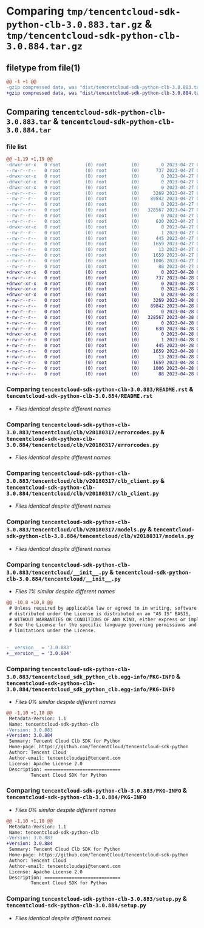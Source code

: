 # Comparing `tmp/tencentcloud-sdk-python-clb-3.0.883.tar.gz` & `tmp/tencentcloud-sdk-python-clb-3.0.884.tar.gz`

## filetype from file(1)

```diff
@@ -1 +1 @@
-gzip compressed data, was "dist/tencentcloud-sdk-python-clb-3.0.883.tar", last modified: Thu Apr 27 00:22:04 2023, max compression
+gzip compressed data, was "dist/tencentcloud-sdk-python-clb-3.0.884.tar", last modified: Fri Apr 28 02:09:04 2023, max compression
```

## Comparing `tencentcloud-sdk-python-clb-3.0.883.tar` & `tencentcloud-sdk-python-clb-3.0.884.tar`

### file list

```diff
@@ -1,19 +1,19 @@
-drwxr-xr-x   0 root         (0) root         (0)        0 2023-04-27 00:22:04.000000 tencentcloud-sdk-python-clb-3.0.883/
--rw-r--r--   0 root         (0) root         (0)      737 2023-04-27 00:22:04.000000 tencentcloud-sdk-python-clb-3.0.883/README.rst
-drwxr-xr-x   0 root         (0) root         (0)        0 2023-04-27 00:22:04.000000 tencentcloud-sdk-python-clb-3.0.883/tencentcloud/
-drwxr-xr-x   0 root         (0) root         (0)        0 2023-04-27 00:22:04.000000 tencentcloud-sdk-python-clb-3.0.883/tencentcloud/clb/
-drwxr-xr-x   0 root         (0) root         (0)        0 2023-04-27 00:22:04.000000 tencentcloud-sdk-python-clb-3.0.883/tencentcloud/clb/v20180317/
--rw-r--r--   0 root         (0) root         (0)     3269 2023-04-27 00:22:04.000000 tencentcloud-sdk-python-clb-3.0.883/tencentcloud/clb/v20180317/errorcodes.py
--rw-r--r--   0 root         (0) root         (0)    89842 2023-04-27 00:22:04.000000 tencentcloud-sdk-python-clb-3.0.883/tencentcloud/clb/v20180317/clb_client.py
--rw-r--r--   0 root         (0) root         (0)        0 2023-04-27 00:22:04.000000 tencentcloud-sdk-python-clb-3.0.883/tencentcloud/clb/v20180317/__init__.py
--rw-r--r--   0 root         (0) root         (0)   328567 2023-04-27 00:22:04.000000 tencentcloud-sdk-python-clb-3.0.883/tencentcloud/clb/v20180317/models.py
--rw-r--r--   0 root         (0) root         (0)        0 2023-04-27 00:22:04.000000 tencentcloud-sdk-python-clb-3.0.883/tencentcloud/clb/__init__.py
--rw-r--r--   0 root         (0) root         (0)      630 2023-04-27 00:22:04.000000 tencentcloud-sdk-python-clb-3.0.883/tencentcloud/__init__.py
-drwxr-xr-x   0 root         (0) root         (0)        0 2023-04-27 00:22:04.000000 tencentcloud-sdk-python-clb-3.0.883/tencentcloud_sdk_python_clb.egg-info/
--rw-r--r--   0 root         (0) root         (0)        1 2023-04-27 00:22:04.000000 tencentcloud-sdk-python-clb-3.0.883/tencentcloud_sdk_python_clb.egg-info/dependency_links.txt
--rw-r--r--   0 root         (0) root         (0)      445 2023-04-27 00:22:04.000000 tencentcloud-sdk-python-clb-3.0.883/tencentcloud_sdk_python_clb.egg-info/SOURCES.txt
--rw-r--r--   0 root         (0) root         (0)     1659 2023-04-27 00:22:04.000000 tencentcloud-sdk-python-clb-3.0.883/tencentcloud_sdk_python_clb.egg-info/PKG-INFO
--rw-r--r--   0 root         (0) root         (0)       13 2023-04-27 00:22:04.000000 tencentcloud-sdk-python-clb-3.0.883/tencentcloud_sdk_python_clb.egg-info/top_level.txt
--rw-r--r--   0 root         (0) root         (0)     1659 2023-04-27 00:22:04.000000 tencentcloud-sdk-python-clb-3.0.883/PKG-INFO
--rw-r--r--   0 root         (0) root         (0)     1006 2023-04-27 00:22:04.000000 tencentcloud-sdk-python-clb-3.0.883/setup.py
--rw-r--r--   0 root         (0) root         (0)       88 2023-04-27 00:22:04.000000 tencentcloud-sdk-python-clb-3.0.883/setup.cfg
+drwxr-xr-x   0 root         (0) root         (0)        0 2023-04-28 02:09:04.000000 tencentcloud-sdk-python-clb-3.0.884/
+-rw-r--r--   0 root         (0) root         (0)      737 2023-04-28 02:09:04.000000 tencentcloud-sdk-python-clb-3.0.884/README.rst
+drwxr-xr-x   0 root         (0) root         (0)        0 2023-04-28 02:09:04.000000 tencentcloud-sdk-python-clb-3.0.884/tencentcloud/
+drwxr-xr-x   0 root         (0) root         (0)        0 2023-04-28 02:09:04.000000 tencentcloud-sdk-python-clb-3.0.884/tencentcloud/clb/
+drwxr-xr-x   0 root         (0) root         (0)        0 2023-04-28 02:09:04.000000 tencentcloud-sdk-python-clb-3.0.884/tencentcloud/clb/v20180317/
+-rw-r--r--   0 root         (0) root         (0)     3269 2023-04-28 02:09:04.000000 tencentcloud-sdk-python-clb-3.0.884/tencentcloud/clb/v20180317/errorcodes.py
+-rw-r--r--   0 root         (0) root         (0)    89842 2023-04-28 02:09:04.000000 tencentcloud-sdk-python-clb-3.0.884/tencentcloud/clb/v20180317/clb_client.py
+-rw-r--r--   0 root         (0) root         (0)        0 2023-04-28 02:09:04.000000 tencentcloud-sdk-python-clb-3.0.884/tencentcloud/clb/v20180317/__init__.py
+-rw-r--r--   0 root         (0) root         (0)   328567 2023-04-28 02:09:04.000000 tencentcloud-sdk-python-clb-3.0.884/tencentcloud/clb/v20180317/models.py
+-rw-r--r--   0 root         (0) root         (0)        0 2023-04-28 02:09:04.000000 tencentcloud-sdk-python-clb-3.0.884/tencentcloud/clb/__init__.py
+-rw-r--r--   0 root         (0) root         (0)      630 2023-04-28 02:09:04.000000 tencentcloud-sdk-python-clb-3.0.884/tencentcloud/__init__.py
+drwxr-xr-x   0 root         (0) root         (0)        0 2023-04-28 02:09:04.000000 tencentcloud-sdk-python-clb-3.0.884/tencentcloud_sdk_python_clb.egg-info/
+-rw-r--r--   0 root         (0) root         (0)        1 2023-04-28 02:09:04.000000 tencentcloud-sdk-python-clb-3.0.884/tencentcloud_sdk_python_clb.egg-info/dependency_links.txt
+-rw-r--r--   0 root         (0) root         (0)      445 2023-04-28 02:09:04.000000 tencentcloud-sdk-python-clb-3.0.884/tencentcloud_sdk_python_clb.egg-info/SOURCES.txt
+-rw-r--r--   0 root         (0) root         (0)     1659 2023-04-28 02:09:04.000000 tencentcloud-sdk-python-clb-3.0.884/tencentcloud_sdk_python_clb.egg-info/PKG-INFO
+-rw-r--r--   0 root         (0) root         (0)       13 2023-04-28 02:09:04.000000 tencentcloud-sdk-python-clb-3.0.884/tencentcloud_sdk_python_clb.egg-info/top_level.txt
+-rw-r--r--   0 root         (0) root         (0)     1659 2023-04-28 02:09:04.000000 tencentcloud-sdk-python-clb-3.0.884/PKG-INFO
+-rw-r--r--   0 root         (0) root         (0)     1006 2023-04-28 02:09:04.000000 tencentcloud-sdk-python-clb-3.0.884/setup.py
+-rw-r--r--   0 root         (0) root         (0)       88 2023-04-28 02:09:04.000000 tencentcloud-sdk-python-clb-3.0.884/setup.cfg
```

### Comparing `tencentcloud-sdk-python-clb-3.0.883/README.rst` & `tencentcloud-sdk-python-clb-3.0.884/README.rst`

 * *Files identical despite different names*

### Comparing `tencentcloud-sdk-python-clb-3.0.883/tencentcloud/clb/v20180317/errorcodes.py` & `tencentcloud-sdk-python-clb-3.0.884/tencentcloud/clb/v20180317/errorcodes.py`

 * *Files identical despite different names*

### Comparing `tencentcloud-sdk-python-clb-3.0.883/tencentcloud/clb/v20180317/clb_client.py` & `tencentcloud-sdk-python-clb-3.0.884/tencentcloud/clb/v20180317/clb_client.py`

 * *Files identical despite different names*

### Comparing `tencentcloud-sdk-python-clb-3.0.883/tencentcloud/clb/v20180317/models.py` & `tencentcloud-sdk-python-clb-3.0.884/tencentcloud/clb/v20180317/models.py`

 * *Files identical despite different names*

### Comparing `tencentcloud-sdk-python-clb-3.0.883/tencentcloud/__init__.py` & `tencentcloud-sdk-python-clb-3.0.884/tencentcloud/__init__.py`

 * *Files 1% similar despite different names*

```diff
@@ -10,8 +10,8 @@
 # Unless required by applicable law or agreed to in writing, software
 # distributed under the License is distributed on an "AS IS" BASIS,
 # WITHOUT WARRANTIES OR CONDITIONS OF ANY KIND, either express or implied.
 # See the License for the specific language governing permissions and
 # limitations under the License.
 
 
-__version__ = '3.0.883'
+__version__ = '3.0.884'
```

### Comparing `tencentcloud-sdk-python-clb-3.0.883/tencentcloud_sdk_python_clb.egg-info/PKG-INFO` & `tencentcloud-sdk-python-clb-3.0.884/tencentcloud_sdk_python_clb.egg-info/PKG-INFO`

 * *Files 0% similar despite different names*

```diff
@@ -1,10 +1,10 @@
 Metadata-Version: 1.1
 Name: tencentcloud-sdk-python-clb
-Version: 3.0.883
+Version: 3.0.884
 Summary: Tencent Cloud Clb SDK for Python
 Home-page: https://github.com/TencentCloud/tencentcloud-sdk-python
 Author: Tencent Cloud
 Author-email: tencentcloudapi@tencent.com
 License: Apache License 2.0
 Description: ============================
         Tencent Cloud SDK for Python
```

### Comparing `tencentcloud-sdk-python-clb-3.0.883/PKG-INFO` & `tencentcloud-sdk-python-clb-3.0.884/PKG-INFO`

 * *Files 0% similar despite different names*

```diff
@@ -1,10 +1,10 @@
 Metadata-Version: 1.1
 Name: tencentcloud-sdk-python-clb
-Version: 3.0.883
+Version: 3.0.884
 Summary: Tencent Cloud Clb SDK for Python
 Home-page: https://github.com/TencentCloud/tencentcloud-sdk-python
 Author: Tencent Cloud
 Author-email: tencentcloudapi@tencent.com
 License: Apache License 2.0
 Description: ============================
         Tencent Cloud SDK for Python
```

### Comparing `tencentcloud-sdk-python-clb-3.0.883/setup.py` & `tencentcloud-sdk-python-clb-3.0.884/setup.py`

 * *Files identical despite different names*

